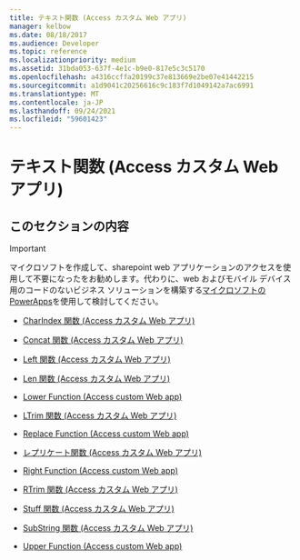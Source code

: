 ```yaml
---
title: テキスト関数 (Access カスタム Web アプリ)
manager: kelbow
ms.date: 08/18/2017
ms.audience: Developer
ms.topic: reference
ms.localizationpriority: medium
ms.assetid: 31bda053-637f-4e1c-b9e0-817e5c3c5170
ms.openlocfilehash: a4316ccffa20199c37e813669e2be07e41442215
ms.sourcegitcommit: a1d9041c20256616c9c183f7d1049142a7ac6991
ms.translationtype: MT
ms.contentlocale: ja-JP
ms.lasthandoff: 09/24/2021
ms.locfileid: "59601423"
---
```

# <a name="text-functions-access-custom-web-app"></a>テキスト関数 (Access カスタム Web アプリ)

## <a name="in-this-section"></a>このセクションの内容

> [!IMPORTANT]
> マイクロソフトを作成して、sharepoint web アプリケーションのアクセスを使用して不要になったをお勧めします。代わりに、web およびモバイル デバイス用のコードのないビジネス ソリューションを構築する[マイクロソフトの PowerApps](https://powerapps.microsoft.com/en-us/)を使用して検討してください。 
  
- [CharIndex 関数 (Access カスタム Web アプリ)](charindex-function-access-custom-web-app.md)
    
- [Concat 関数 (Access カスタム Web アプリ)](concat-function-access-custom-web-app.md)
    
- [Left 関数 (Access カスタム Web アプリ)](left-function-access-custom-web-app.md)
    
- [Len 関数 (Access カスタム Web アプリ)](len-function-access-custom-web-app.md)
    
- [Lower Function (Access custom Web app)](lower-function-access-custom-web-app.md)
    
- [LTrim 関数 (Access カスタム Web アプリ)](ltrim-function-access-custom-web-app.md)
    
- [Replace Function (Access custom Web app)](replace-function-access-custom-web-app.md)
    
- [レプリケート関数 (Access カスタム Web アプリ)](replicate-function-access-custom-web-app.md)
    
- [Right Function (Access custom Web app)](right-function-access-custom-web-app.md)
    
- [RTrim 関数 (Access カスタム Web アプリ)](rtrim-function-access-custom-web-app.md)
    
- [Stuff 関数 (Access カスタム Web アプリ)](stuff-function-access-custom-web-app.md)
    
- [SubString 関数 (Access カスタム Web アプリ)](substring-function-access-custom-web-app.md)
    
- [Upper Function (Access custom Web app)](upper-function-access-custom-web-app.md)
    

